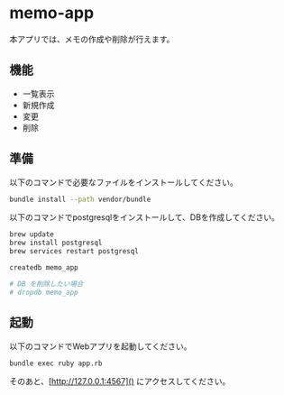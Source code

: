 # memo-app

本アプリでは、メモの作成や削除が行えます。

## 機能
- 一覧表示
- 新規作成
- 変更
- 削除

## 準備

以下のコマンドで必要なファイルをインストールしてください。

```bash
bundle install --path vendor/bundle
```

以下のコマンドでpostgresqlをインストールして、DBを作成してください。

```bash
brew update
brew install postgresql
brew services restart postgresql

createdb memo_app

# DB を削除したい場合
# dropdb memo_app
```

## 起動

以下のコマンドでWebアプリを起動してください。

```bash
bundle exec ruby app.rb
```

そのあと、[http://127.0.0.1:4567]() にアクセスしてください。
